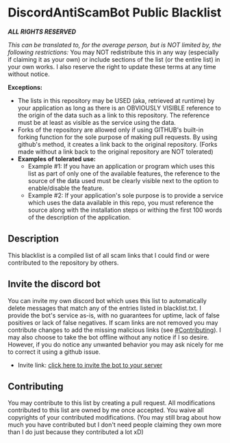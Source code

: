 # DiscordAntiScamBot Public Blacklist

***ALL RIGHTS RESERVED***

*This can be translated to, for the average person, but is NOT limited by, the 
following restrictions:* You may NOT redistribute this in any way (especially 
if claiming it as your own) or include sections of the list (or the entire list) 
in your own works. I also reserve the right to update these terms at any time 
without notice.

**Exceptions:**
- The lists in this repository may be USED (aka, retrieved at runtime) by your 
application as long as there is an OBVIOUSLY VISIBLE reference to the origin of 
the data such as a link to this repository. The reference must be at least as
visible as the service using the data.
- Forks of the repository are allowed only if using GITHUB's built-in forking 
function for the sole purpose of making pull requests. By using github's 
method, it creates a link back to the original repository. (Forks made without 
a link back to the original repository are NOT tolerated)
- **Examples of tolerated use:**
  - Example #1: If you have an application or program which uses this list as part
  of only one of the available features, the reference to the source of the data 
  used must be clearly visible next to the option to enable/disable the feature.
  - Example #2: If your application's sole purpose is to provide a service which uses 
  the data available in this repo, you must reference the source along with the
  installation steps or withing the first 100 words of the description of the
  application.

## Description
This blacklist is a compiled list of all scam links that I could find or were
contributed to the repository by others.

## Invite the discord bot
You can invite my own discord bot which uses this list to automatically delete 
messages that match any of the entries listed in blacklist.txt. I provide the 
bot's service as-is, with no guarantees for uptime, lack of false positives or
lack of false negatives. If scam links are not removed you may contribute 
changes to add the missing malicious links (see [#Contributing](./#contributing)).
I may also choose to take the bot offline without any notice if I so desire.
However, if you do notice any unwanted behavior you may ask nicely for me to 
correct it using a github issue.
- Invite link: [click here to invite the bot to your server](https://discord.com/api/oauth2/authorize?client_id=888061627239383051&permissions=292057902146&scope=bot)

## Contributing
You may contribute to this list by creating a pull request. All modifications 
contributed to this list are owned by me once accepted. You waive all 
copyrights of your contributed modifications. (You may still brag about how
much you have contributed but I don't need people claiming they own more than
I do just because they contributed a lot xD)
